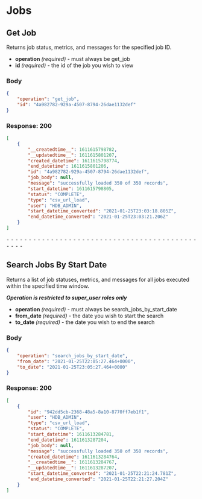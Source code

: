 # Jobs 


## Get Job
Returns job status, metrics, and messages for the specified job ID.

<ul>

<li><b>operation </b><i>(required)</i> - must always be get_job</li>

<li><b>id </b><i>(required)</i> - the id of the job you wish to view</li>

</ul>

### Body

```json
{
    "operation": "get_job",
    "id": "4a982782-929a-4507-8794-26dae1132def"
}
```

### Response: 200
```json
[
    {
        "__createdtime__": 1611615798782,
        "__updatedtime__": 1611615801207,
        "created_datetime": 1611615798774,
        "end_datetime": 1611615801206,
        "id": "4a982782-929a-4507-8794-26dae1132def",
        "job_body": null,
        "message": "successfully loaded 350 of 350 records",
        "start_datetime": 1611615798805,
        "status": "COMPLETE",
        "type": "csv_url_load",
        "user": "HDB_ADMIN",
        "start_datetime_converted": "2021-01-25T23:03:18.805Z",
        "end_datetime_converted": "2021-01-25T23:03:21.206Z"
    }
]
```


⁃ ⁃ ⁃ ⁃ ⁃ ⁃ ⁃ ⁃ ⁃ ⁃ ⁃ ⁃ ⁃ ⁃ ⁃ ⁃ ⁃ ⁃ ⁃ ⁃ ⁃ ⁃ ⁃ ⁃ ⁃ ⁃ ⁃ ⁃ ⁃ ⁃ ⁃ ⁃ ⁃ ⁃ ⁃ ⁃ ⁃ ⁃ ⁃ ⁃ ⁃ ⁃ ⁃ ⁃ ⁃ ⁃ ⁃

## Search Jobs By Start Date
Returns a list of job statuses, metrics, and messages for all jobs executed within the specified time window.

<i><b>Operation is restricted to super_user roles only</b></i>

<ul>

<li><b>operation </b><i>(required)</i> - must always be search_jobs_by_start_date</li>

<li><b>from_date </b><i>(required)</i> - the date you wish to start the search</li>

<li><b>to_date </b><i>(required)</i> - the date you wish to end the search</li>

</ul>

### Body

```json
{
    "operation": "search_jobs_by_start_date",
    "from_date": "2021-01-25T22:05:27.464+0000",
    "to_date": "2021-01-25T23:05:27.464+0000"
}
```

### Response: 200
```json
[
    {
        "id": "942dd5cb-2368-48a5-8a10-8770ff7eb1f1",
        "user": "HDB_ADMIN",
        "type": "csv_url_load",
        "status": "COMPLETE",
        "start_datetime": 1611613284781,
        "end_datetime": 1611613287204,
        "job_body": null,
        "message": "successfully loaded 350 of 350 records",
        "created_datetime": 1611613284764,
        "__createdtime__": 1611613284767,
        "__updatedtime__": 1611613287207,
        "start_datetime_converted": "2021-01-25T22:21:24.781Z",
        "end_datetime_converted": "2021-01-25T22:21:27.204Z"
    }
]
```

